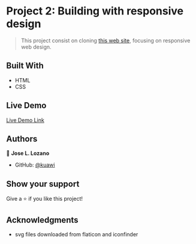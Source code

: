 # Project 2: Building with responsive design

> This project consist on cloning [this web site](https://thenextweb.com/), focusing on responsive web design.

## Built With

- HTML
- CSS

## Live Demo

[Live Demo Link](https://kuawi.github.io/mv-TNW-Clone/)


## Authors

👤 **Jose L. Lozano**

- GitHub: [@kuawi](https://github.com/kuawi)


## Show your support

Give a ⭐️ if you like this project!

## Acknowledgments

- svg files downloaded from flaticon and iconfinder
